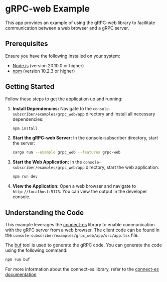 # gRPC-web Example

This app provides an example of using the gRPC-web library to facilitate communication between a web browser and a gRPC server.

## Prerequisites

Ensure you have the following installed on your system:

- [Node.js](https://nodejs.org/en/download/) (version 20.10.0 or higher)
- [npm](https://www.npmjs.com/get-npm) (version 10.2.3 or higher)

## Getting Started

Follow these steps to get the application up and running:

1. **Install Dependencies:** Navigate to the `console-subscriber/examples/grpc_web/app` directory and install all necessary dependencies:

    ```sh
    npm install
    ```

2. **Start the gRPC-web Server:** In the console-subscriber directory, start the server:

    ```sh
    cargo run --example grpc_web --features grpc-web
    ```

3. **Start the Web Application:** In the `console-subscriber/examples/grpc_web/app` directory, start the web application:

    ```sh
    npm run dev
    ```

4. **View the Application:** Open a web browser and navigate to `http://localhost:5173`. You can view the output in the developer console.

## Understanding the Code

This example leverages the [connect-es] library to enable communication with the gRPC server from a web browser. The client code can be found in the `console-subscriber/examples/grpc_web/app/src/app.tsx` file.

The [buf] tool is used to generate the gRPC code. You can generate the code using the following command:

```sh
npm run buf
```

For more information about the connect-es library, refer to the [connect-es documentation].

[connect-es]: https://github.com/connectrpc/connect-es
[buf]: https://buf.build/
[connect-es documentation]: https://connectrpc.com/docs/web/getting-started
